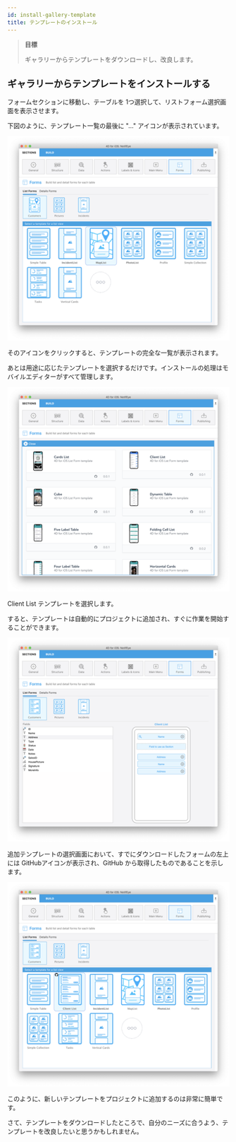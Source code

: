 ```yaml
---
id: install-gallery-template
title: テンプレートのインストール
---
```


> **目標**
> 
> ギャラリーからテンプレートをダウンロードし、改良します。

## ギャラリーからテンプレートをインストールする

フォームセクションに移動し、テーブルを 1つ選択して、リストフォーム選択画面を表示させます。

下図のように、テンプレート一覧の最後に "…" アイコンが表示されています。

![その他のテンプレートボタン](img/Forms-more-button.png)

そのアイコンをクリックすると、テンプレートの完全な一覧が表示されます。

あとは用途に応じたテンプレートを選択するだけです。インストールの処理はモバイルエディターがすべて管理します。

![テンプレートピッカーその他ボタン](img/Forms-template-gallery.png)

Client List テンプレートを選択します。

すると、テンプレートは自動的にプロジェクトに追加され、すぐに作業を開始することができます。

![ギャラリーからテンプレートを追加](img/use-template.png)

追加テンプレートの選択画面において、すでにダウンロードしたフォームの左上には GitHubアイコンが表示され、GitHub から取得したものであることを示します。

![ギャラリーからテンプレートを追加](img/indicator-template-github.png)

このように、新しいテンプレートをプロジェクトに追加するのは非常に簡単です。

さて、テンプレートをダウンロードしたところで、自分のニーズに合うよう、テンプレートを改良したいと思うかもしれません。





